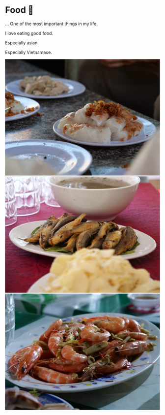 # Food 🍛

... One of the most important things in my life.

I love eating good food.

Especially asian.

Especially Vietnamese.

![RiceRolls](articles/img/rolls.jpeg)![Fishes](articles/img/fishes.jpeg)![Shrims](articles/img/shrimps.jpeg)
